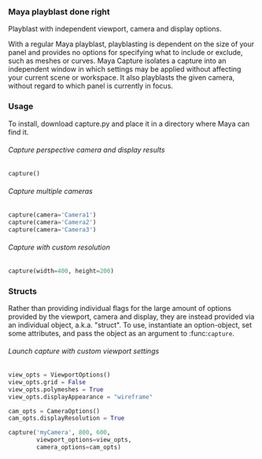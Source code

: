 ### Maya playblast done right

Playblast with independent viewport, camera and display options.

With a regular Maya playblast, playblasting is dependent on
the size of your panel and provides no options for specifying
what to include or exclude, such as meshes or curves. Maya
Capture isolates a capture into an independent window in which
settings may be applied without affecting your current scene or
workspace. It also playblasts the given camera, without regard
to which panel is currently in focus.

### Usage

To install, download capture.py and place it in a directory where Maya can find it.

###### Capture perspective camera and display results

```python
capture()
```

###### Capture multiple cameras

```python
capture(camera='Camera1')
capture(camera='Camera2')
capture(camera='Camera3')
```

###### Capture with custom resolution

```python
capture(width=400, height=200)
```

### Structs

Rather than providing individual flags for the large amount
of options provided by the viewport, camera and display,
they are instead provided via an individual object, a.k.a.
"struct". To use, instantiate an option-object, set some
attributes, and pass the object as an argument to :func:`capture`.

###### Launch capture with custom viewport settings

```python
view_opts = ViewportOptions()
view_opts.grid = False
view_opts.polymeshes = True
view_opts.displayAppearance = "wireframe"

cam_opts = CameraOptions()
cam_opts.displayResolution = True

capture('myCamera', 800, 600,
        viewport_options=view_opts,
        camera_options=cam_opts)
```
